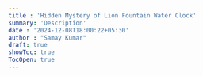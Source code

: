 ```yaml
---
title : 'Hidden Mystery of Lion Fountain Water Clock'
summary: 'Description'
date : '2024-12-08T18:00:22+05:30'
author : "Samay Kumar"
draft: true
showToc: true
TocOpen: true
---
```

